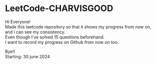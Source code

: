 # LeetCode-CHARVISGOOD
Hi Everyone!<br>
Made this leetcode repository so that it shows my progress from now on, and i can see my consistency.<br>
Even though I've solved 15 questions beforehand.<br>
I want to record my progress on Github from now on too.<br>

Bye!!<br>
Starting: 30 june 2024

